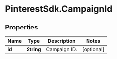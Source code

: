 # PinterestSdk.CampaignId

## Properties

Name | Type | Description | Notes
------------ | ------------- | ------------- | -------------
**id** | **String** | Campaign ID. | [optional] 


